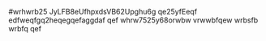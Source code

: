 #wrhwrb25
JyLFB8eUfhpxdsVB62Upghu6g
qe25yfEeqf
edfweqfgq2heqegqefaggdaf
qef
whrw7525y68orwbw
vrwwbfqew
wrbsfb
wrbfq
qef

